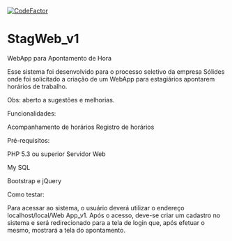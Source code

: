 <a href="https://www.codefactor.io/repository/github/mariaclara31/stagweb"><img src="https://www.codefactor.io/repository/github/mariaclara31/stagweb/badge" alt="CodeFactor" /></a>
# StagWeb_v1
WebApp para Apontamento de Hora

Esse sistema foi desenvolvido para o processo seletivo da empresa Sólides onde foi solicitado a criação de um WebApp para estagiários apontarem horários de trabalho.

Obs: aberto a sugestões e melhorias.

Funcionalidades:

Acompanhamento de horários
Registro de horários

Pré-requisitos:

PHP 5.3 ou superior
Servidor Web  

My SQL 

Bootstrap e jQuery

Como testar:

Para acessar ao sistema, o usuário deverá  utilizar o endereço localhost/local/Web App_v1. 
Após o acesso, deve-se criar um cadastro no sistema e será redirecionado para a tela de login que, após efetuar o mesmo, mostrará a tela do apontamento.
